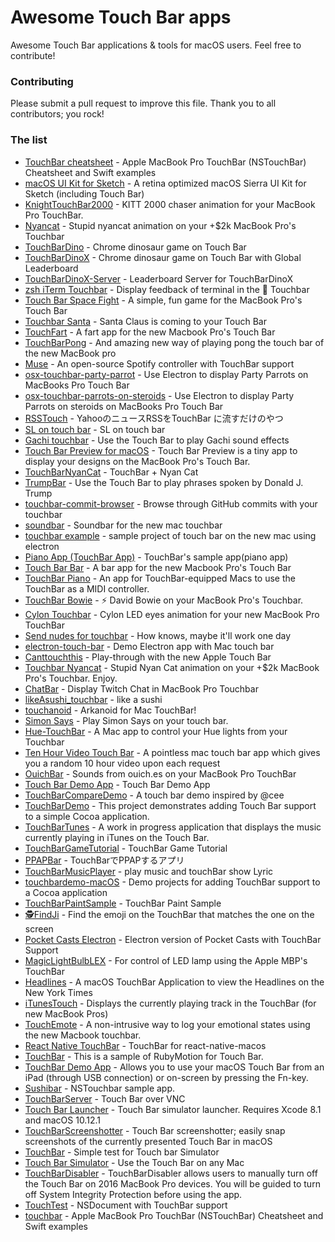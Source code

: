 # Awesome Touch Bar apps

Awesome Touch Bar applications & tools for macOS users. Feel free to contribute!

### Contributing

Please submit a pull request to improve this file. Thank you to all contributors; you rock!

### The list

* [TouchBar cheatsheet](https://github.com/loretoparisi/touchbar) - Apple MacBook Pro TouchBar (NSTouchBar) Cheatsheet and Swift examples
* [macOS UI Kit for Sketch](https://github.com/alexkaessner/macOS-UI-Kit) - A retina optimized macOS Sierra UI Kit for Sketch (including Touch Bar)
* [KnightTouchBar2000](https://github.com/AkdM/KnightTouchBar2000) - KITT 2000 chaser animation for your MacBook Pro TouchBar.
* [Nyancat](https://github.com/avatsaev/touchbar_nyancat) - Stupid nyancat animation on your +$2k MacBook Pro's Touchbar
* [TouchBarDino](https://github.com/yuhuili/TouchBarDino) - Chrome dinosaur game on Touch Bar
* [TouchBarDinoX](https://github.com/yuhuili-lab/TouchBarDinoX) - Chrome dinosaur game on Touch Bar with Global Leaderboard
* [TouchBarDinoX-Server](https://github.com/yuhuili-lab/TouchBarDinoX-Server) - Leaderboard Server for TouchBarDinoX
* [zsh iTerm Touchbar](https://github.com/iam4x/zsh-iterm-touchbar) - Display feedback of terminal in the 🍏 Touchbar
* [Touch Bar Space Fight](https://github.com/insidegui/TouchBarSpaceFight) - A simple, fun game for the MacBook Pro's Touch Bar
* [Touchbar Santa](https://github.com/airbyte/touchbar_santa) - Santa Claus is coming to your Touch Bar
* [TouchFart](https://github.com/hungtruong/TouchFart) - A fart app for the new Macbook Pro's Touch Bar
* [TouchBarPong](https://github.com/ferdinandl007/TouchBarPong) - And amazing new way of playing pong the touch bar of the new MacBook pro
* [Muse](https://github.com/xzzz9097/Muse) - An open-source Spotify controller with TouchBar support
* [osx-touchbar-party-parrot](https://github.com/mjaniszew/osx-touchbar-party-parrot) - Use Electron to display Party Parrots on MacBooks Pro Touch Bar
* [osx-touchbar-parrots-on-steroids](https://github.com/DariuszMusielak/osx-touchbar-parrots-on-steroids) - 
Use Electron to display Party Parrots on steroids on MacBooks Pro Touch Bar
* [RSSTouch](https://github.com/a-yasui/RSSTouch) - YahooのニュースRSSをTouchBar に流すだけのやつ
* [SL on touch bar](https://github.com/NeoCat/sl_on_touchbar) - SL on touch bar
* [Gachi touchbar](https://github.com/styler/gachi-touchbar) - Use the Touch Bar to play Gachi sound effects
* [Touch Bar Preview for macOS](https://github.com/touchbar/Touch-Bar-Preview) - Touch Bar Preview is a tiny app to display your designs on the MacBook Pro's Touch Bar.
* [TouchBarNyanCat](https://github.com/kxxoling/TouchBarNyanCat) - TouchBar + Nyan Cat
* [TrumpBar](https://github.com/mmattioli/TrumpBar) - Use the Touch Bar to play phrases spoken by Donald J. Trump
* [touchbar-commit-browser](https://github.com/felixerdy/touchbar-commit-browser) - Browse through GitHub commits with your touchbar
* [soundbar](https://github.com/glappatoni/soundbar) - Soundbar for the new mac touchbar
* [touchbar example](https://github.com/titipata/touchbar-example) - sample project of touch bar on the new mac using electron
* [Piano App (TouchBar App)](https://github.com/gupuru/TouchBarSample) - TouchBar's sample app(piano app)
* [Touch Bar Bar](https://github.com/guidouil/TouchBarBar) - A bar app for the new Macbook Pro's Touch Bar
* [TouchBar Piano](https://github.com/jbree/touchbarpiano) - An app for TouchBar-equipped Macs to use the TouchBar as a MIDI controller.
* [TouchBar Bowie](https://github.com/rog/TouchBarBowie) - ⚡️ David Bowie on your MacBook Pro's Touchbar.
* [Cylon Touchbar](https://github.com/radzima/CylonTouchbar) - Cylon LED eyes animation for your new MacBook Pro TouchBar
* [Send nudes for touchbar](https://github.com/avatsaev/touchbar_sendnudes) - How knows, maybe it'll work one day
* [electron-touch-bar](https://github.com/pahund/electron-touch-bar) - Demo Electron app with Mac touch bar
* [Canttouchthis](https://github.com/paraita/Canttouchthis) - Play-through with the new Apple Touch Bar
* [Touchbar Nyancat](https://github.com/theandypeterson/touchbar-test) - Stupid Nyan Cat animation on your +$2k MacBook Pro's Touchbar. Enjoy.
* [ChatBar](https://github.com/vanHavel/ChatBar) - Display Twitch Chat in MacBook Pro Touchbar
* [likeAsushi_touchbar](https://github.com/RyderBlack/likeAsushi_touchbar) - like a sushi
* [touchanoid](https://github.com/JiriTrecak/Touchanoid) - Arkanoid for Mac TouchBar!
* [Simon Says](https://github.com/simonbs/simonsays) - Play Simon Says on your touch bar.
* [Hue-TouchBar](https://github.com/tomgekeerd/Hue-TouchBar) - A Mac app to control your Hue lights from your Touchbar 
* [Ten Hour Video Touch Bar](https://github.com/jxom/ten-hour-video-touchbar) - A pointless mac touch bar app which gives you a random 10 hour video upon each request
* [OuichBar](https://github.com/mattlawer/OuichBar) - Sounds from ouich.es on your MacBook Pro TouchBar
* [Touch Bar Demo App](https://github.com/scousekenny/TouchBarDemoApp-master) - Touch Bar Demo App
* [TouchBarCompareDemo](https://github.com/FredYuuu/TouchBarCompareDemo) - A touch bar demo inspired by @cee
* [TouchBarDemo](https://github.com/rydermackay/TouchBarDemo) - This project demonstrates adding Touch Bar support to a simple Cocoa application. 
* [TouchBarTunes](https://github.com/jaylees14/TouchBarTunes) - A work in progress application that displays the music currently playing in iTunes on the Touch Bar.
* [TouchBarGameTutorial](https://github.com/Darkkrye/TouchBarGameTutorial) - TouchBar Game Tutorial
* [PPAPBar](https://github.com/EnsekiTT/PPAPBar) - TouchBarでPPAPするアプリ
* [TouchBarMusicPlayer](https://github.com/DKJone/TouchBarMusicPlayer) - play music and touchBar show Lyric
* [touchbardemo-macOS](https://github.com/razvn/touchbardemo-macOS) - Demo projects for adding TouchBar support to a Cocoa application
* [TouchBarPaintSample](https://github.com/rnsm504/TouchBarPaintSample) - TouchBar Paint Sample
* [🕵️FindJi](https://github.com/pawin/FindJi) - Find the emoji on the TouchBar that matches the one on the screen
* [Pocket Casts Electron](https://github.com/securingsincity/pocket-casts-electron) - Electron version of Pocket Casts with TouchBar Support
* [MagicLightBulbLEX](https://github.com/edwios/MagicLightBulbLEX) - For control of LED lamp using the Apple MBP's TouchBar
* [Headlines](https://github.com/rsandeep15/Headlines) - A macOS TouchBar Application to view the Headlines on the New York Times
* [iTunesTouch](https://github.com/jonathanrauch/iTunesTouch) - Displays the currently playing track in the TouchBar (for new MacBook Pros)
* [TouchEmote](https://github.com/zhammer/TouchEmote) - A non-intrusive way to log your emotional states using the new Macbook touchbar.
* [React Native TouchBar](https://github.com/ptmt/react-native-touchbar) - TouchBar for react-native-macos
* [TouchBar](https://github.com/Watson1978/TouchBar) - This is a sample of RubyMotion for Touch Bar.
* [TouchBar Demo App](https://github.com/bikkelbroeders/TouchBarDemoApp) - Allows you to use your macOS Touch Bar from an iPad (through USB connection) or on-screen by pressing the Fn-key.
* [Sushibar](https://github.com/mzp/sushibar) - NSTouchbar sample app. 
* [TouchBarServer](https://github.com/zydeco/TouchBarServer) - Touch Bar over VNC
* [Touch Bar Launcher](https://github.com/zats/TouchBarLauncher) - Touch Bar simulator launcher. Requires Xcode 8.1 and macOS 10.12.1
* [TouchBarScreenshotter](https://github.com/steventroughtonsmith/TouchBarScreenshotter) - Touch Bar screenshotter; easily snap screenshots of the currently presented Touch Bar in macOS
* [TouchBar](https://github.com/yycking/TouchBar) - Simple test for Touch bar Simulator
* [Touch Bar Simulator](https://github.com/sindresorhus/touch-bar-simulator) - Use the Touch Bar on any Mac 
* [TouchBarDisabler](https://github.com/HiKay/TouchBarDisabler) - TouchBarDisabler allows users to manually turn off the Touch Bar on 2016 MacBook Pro devices. You will be guided to turn off System Integrity Protection before using the app.
* [TouchTest](https://github.com/HeadBanging/TouchTest) - NSDocument with TouchBar support
* [touchbar](https://github.com/loretoparisi/touchbar) - Apple MacBook Pro TouchBar (NSTouchBar) Cheatsheet and Swift examples

